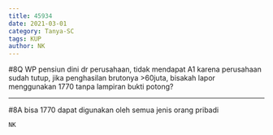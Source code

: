 ```yaml
---
title: 45934
date: 2021-03-01
category: Tanya-SC
tags: KUP
author: NK
---
```


#8Q WP pensiun dini dr perusahaan, tidak mendapat A1 karena perusahaan sudah tutup, jika penghasilan brutonya >60juta, bisakah lapor menggunakan 1770 tanpa lampiran bukti potong?

---

#8A bisa 1770 dapat digunakan oleh semua jenis orang pribadi

`NK`
